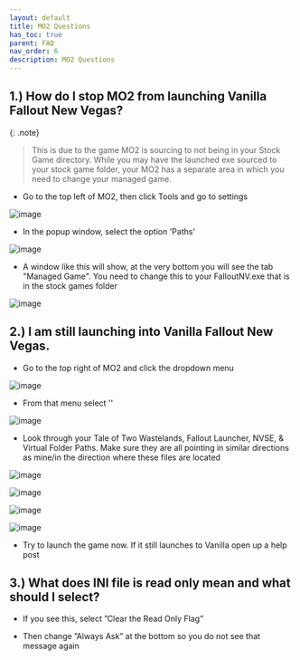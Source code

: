```yaml
---
layout: default
title: MO2 Questions
has_toc: true
parent: FAQ
nav_order: 6
description: MO2 Questions
---
```


## **1.) How do I stop MO2 from launching Vanilla Fallout New Vegas?**

{: .note}
> This is due to the game MO2 is sourcing to not being in your Stock Game directory. While you may have the launched exe sourced to your stock game folder, your MO2 has a separate area in which you need to change your managed game.

- Go to the top left of MO2, then click Tools and go to settings

![image](https://user-images.githubusercontent.com/112358568/210423882-688d5599-303c-4e84-9195-eff4d8141391.png)

- In the popup window, select the option 'Paths'

![image](https://user-images.githubusercontent.com/112358568/210423942-6caeb63c-c569-4a5c-b7c3-2c58a42f85bd.png)

- A window like this will show, at the very bottom you will see the tab "Managed Game". You need to change this to your FalloutNV.exe that is in the stock games folder

![image](https://user-images.githubusercontent.com/112358568/210424070-3c29844a-ef22-4c82-8b68-d1cef431f223.png)

## **2.) I am still launching into Vanilla Fallout New Vegas.**

- Go to the top right of MO2 and click the dropdown menu

![image](https://user-images.githubusercontent.com/112358568/210424285-935de080-065f-4275-8cee-74867ded0797.png)

- From that menu select '<Edit>'
  
![image](https://user-images.githubusercontent.com/112358568/210424367-3ab0894c-263a-4dda-99c1-26e21fadcfaf.png)
  
- Look through your Tale of Two Wastelands, Fallout Launcher, NVSE, & Virtual Folder Paths. Make sure they are all pointing in similar directions as mine/in the direction where these files are located

![image](https://user-images.githubusercontent.com/112358568/210424536-5aff1c43-7f85-4b19-a5cb-d87e6bd370f9.png)

![image](https://user-images.githubusercontent.com/112358568/210424622-d0178042-935b-4910-bc48-1a7a8d54889b.png)
  
![image](https://user-images.githubusercontent.com/112358568/210424649-32a7ac9b-ce2f-4c5e-a78f-30f995668800.png)

![image](https://user-images.githubusercontent.com/112358568/210424716-bc139b42-8910-4659-bc71-db6f9eaf9b75.png)

- Try to launch the game now. If it still launches to Vanilla open up a help post

## **3.) What does INI file is read only mean and what should I select?**

 - If you see this, select ”Clear the Read Only Flag”

- Then change ”Always Ask” at the bottom so you do not see that message again 

